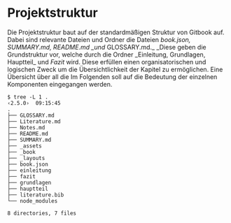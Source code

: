# Projektstruktur

Die Projektstruktur baut auf der standardmäßigen Struktur von Gitbook auf. Dabei sind relevante Dateien und Ordner die Dateien _book.json, SUMMARY.md, README.md \_und_ GLOSSARY.md._ \_Diese geben die Grundstruktur vor, welche durch die Ordner \_Einleitung, Grundlagen, Hauptteil_ und _Fazit_ wird. Diese erfüllen einen organisatorischen und logischen Zweck um die Übersichtlichkeit der Kapitel zu ermöglichen. Eine Übersicht über all die  Im Folgenden soll auf die Bedeutung der einzelnen Komponenten  eingegangen werden.

```
$ tree -L 1 .                                                                                                                                                                     ‹2.5.0›  09:15:45
.
├── GLOSSARY.md
├── Literature.md
├── Notes.md
├── README.md
├── SUMMARY.md
├── _assets
├── _book
├── _layouts
├── book.json
├── einleitung
├── fazit
├── grundlagen
├── hauptteil
├── literature.bib
└── node_modules

8 directories, 7 files
```



